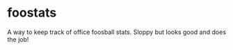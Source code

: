 foostats
========

A way to keep track of office foosball stats. Sloppy but looks good and does the job!
